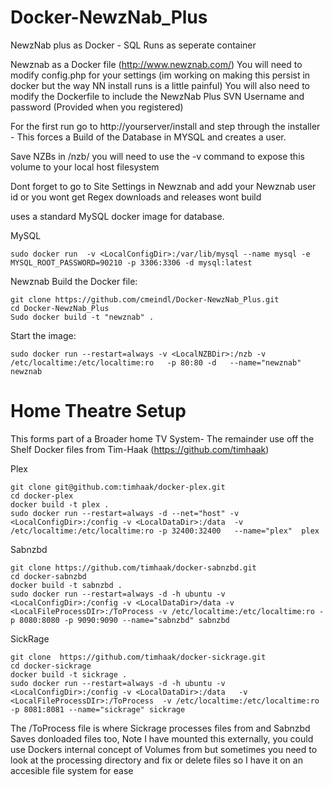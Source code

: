 # Docker-NewzNab_Plus
NewzNab plus as Docker -  SQL Runs as seperate container

Newznab as a Docker file  (http://www.newznab.com/)
You will need to modify config.php for your settings (im working on making this persist in docker but the way NN install runs is a little painful)
You will also need to modify the Dockerfile to include the NewzNab Plus SVN Username and password (Provided when you registered)

For the first run go to http://yourserver/install   and step through the installer - This forces a Build of the Database in MYSQL and creates a user.

Save NZBs in /nzb/ you will need to use the -v command to expose this volume to your local host filesystem

Dont forget to go to Site Settings in Newznab and add your Newznab user id or you wont get Regex downloads and releases wont build

uses a standard MySQL docker image for database.

MySQL
```
sudo docker run  -v <LocalConfigDir>:/var/lib/mysql --name mysql -e MYSQL_ROOT_PASSWORD=90210 -p 3306:3306 -d mysql:latest
```
 Newznab
Build the Docker file: 
```
git clone https://github.com/cmeindl/Docker-NewzNab_Plus.git
cd Docker-NewzNab_Plus
Sudo docker build -t "newznab" .
```
Start the image:
```
sudo docker run --restart=always -v <LocalNZBDir>:/nzb -v /etc/localtime:/etc/localtime:ro   -p 80:80 -d   --name="newznab" newznab
```
# Home Theatre Setup
This forms part of a Broader home TV System- The remainder use off the Shelf Docker files from Tim-Haak (https://github.com/timhaak)

Plex
```
git clone git@github.com:timhaak/docker-plex.git
cd docker-plex
docker build -t plex .
sudo docker run --restart=always -d --net="host" -v <LocalConfigDir>:/config -v <LocalDataDir>:/data  -v /etc/localtime:/etc/localtime:ro -p 32400:32400   --name="plex"  plex
```
Sabnzbd
```
git clone https://github.com/timhaak/docker-sabnzbd.git
cd docker-sabnzbd
docker build -t sabnzbd .
sudo docker run --restart=always -d -h ubuntu -v <LocalConfigDir>:/config -v <LocalDataDir>/data -v <LocalFileProcessDIr>:/ToProcess -v /etc/localtime:/etc/localtime:ro -p 8080:8080 -p 9090:9090 --name="sabnzbd" sabnzbd 
```
SickRage
```
git clone  https://github.com/timhaak/docker-sickrage.git
cd docker-sickrage
docker build -t sickrage .
sudo docker run --restart=always -d -h ubuntu -v <LocalConfigDir>:/config -v <LocalDataDir>:/data   -v <LocalFileProcessDIr>:/ToProcess  -v /etc/localtime:/etc/localtime:ro -p 8081:8081 --name="sickrage" sickrage
```
The /ToProcess file is where Sickrage processes files from and Sabnzbd Saves donloaded files too, Note I have mounted this externally, you could use Dockers internal concept of Volumes from but sometimes you need to look at the processing directory and fix or delete files so I have it on an accesible file system for ease

